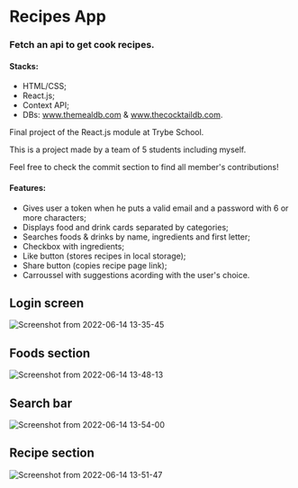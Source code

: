 # Recipes App
### Fetch an api to get cook recipes.

#### Stacks:
- HTML/CSS;
- React.js;
- Context API;
- DBs: www.themealdb.com & www.thecocktaildb.com.



Final project of the React.js module at Trybe School.

This is a project made by a team of 5 students including myself.

Feel free to check the commit section to find all member's contributions! 

#### Features:
- Gives user a token when he puts a valid email and a password with 6 or more characters;
- Displays food and drink cards separated by categories;
- Searches foods & drinks by name, ingredients and first letter;
- Checkbox with ingredients;
- Like button (stores recipes in local storage);
- Share button (copies recipe page link);
- Carroussel with suggestions acording with the user's choice. 

## Login screen 
![Screenshot from 2022-06-14 13-35-45](https://user-images.githubusercontent.com/83843057/173630027-0262411a-512f-4706-81e3-a16c9a7925dc.png)

## Foods section

![Screenshot from 2022-06-14 13-48-13](https://user-images.githubusercontent.com/83843057/173632452-d084a069-f836-428d-ae28-f4459ce7f89c.png)

## Search bar
![Screenshot from 2022-06-14 13-54-00](https://user-images.githubusercontent.com/83843057/173633471-3d656a9b-8663-4fd9-95de-81e5ded1b98c.png)

## Recipe section
![Screenshot from 2022-06-14 13-51-47](https://user-images.githubusercontent.com/83843057/173633150-81c9a0af-1cc3-4197-8b10-df3d92e40010.png)



